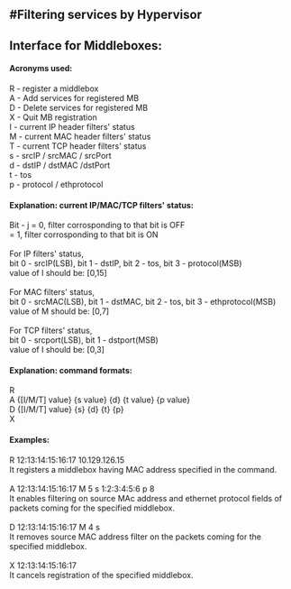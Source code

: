 #Filtering services by Hypervisor
----------------------------------

## Interface for Middleboxes:
#### Acronyms used:
R - register a middlebox <br/>
A - Add services for registered MB<br/> 
D - Delete services for registered MB<br/>
X - Quit MB registration<br/>
I - current IP header filters' status<br/>
M - current MAC header filters' status <br/>
T - current TCP header filters' status<br/>
s - srcIP / srcMAC / srcPort<br/>
d - dstIP / dstMAC /dstPort<br/>
t - tos<br/>
p - protocol / ethprotocol<br/>


#### Explanation: current IP/MAC/TCP filters' status:
Bit - j = 0, filter corrosponding to that bit is OFF<br/>
		= 1, filter corrosponding to that bit is ON<br/>
<br/>
For IP filters' status,<br/>
bit 0 - srcIP(LSB), bit 1 - dstIP, bit 2 - tos, bit 3 - protocol(MSB)<br/>
value of I should be: [0,15]<br/>
<br/>
For MAC filters' status,<br/>
bit 0 - srcMAC(LSB), bit 1 - dstMAC, bit 2 - tos, bit 3 - ethprotocol(MSB)<br/>
value of M should be: [0,7]<br/>
<br/>
For TCP filters' status,<br/>
bit 0 - srcport(LSB), bit 1 - dstport(MSB)<br/>
value of I should be: [0,3]<br/>


#### Explanation: command formats:<br/>
R <MACaddress> <IPaddress> <br/>
A <MACaddress> {[I/M/T] value} {s value} {d} {t value} {p value}<br/>
D <MACaddress> {[I/M/T] value} {s} {d} {t} {p}<br/>
X <MACaddress><br/>


#### Examples:
R 12:13:14:15:16:17 10.129.126.15 <br/>
It registers a middlebox having MAC address specified in the command.<br/>
<br/>
A 12:13:14:15:16:17 M 5 s 1:2:3:4:5:6 p 8<br/>
It enables filtering on source MAc address and ethernet protocol fields of packets coming for the specified middlebox.<br/>
<br/>
D 12:13:14:15:16:17 M 4 s<br/>
It removes source MAC address filter on the packets coming for the specified middlebox.<br/>
<br/>
X 12:13:14:15:16:17<br/>
It cancels registration of the specified middlebox.<br/>
